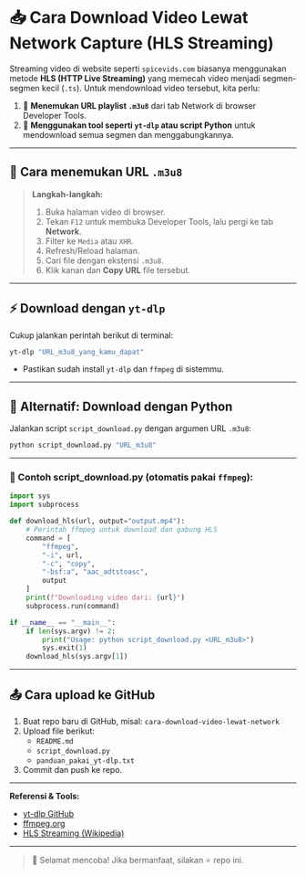 # 📥 Cara Download Video Lewat Network Capture (HLS Streaming)

Streaming video di website seperti `spicevids.com` biasanya menggunakan metode **HLS (HTTP Live Streaming)** yang memecah video menjadi segmen-segmen kecil (`.ts`). Untuk mendownload video tersebut, kita perlu:

1. 🔎 **Menemukan URL playlist `.m3u8`** dari tab Network di browser Developer Tools.
2. 💾 **Menggunakan tool seperti `yt-dlp` atau script Python** untuk mendownload semua segmen dan menggabungkannya.

---

## 🚩 Cara menemukan URL `.m3u8`

> **Langkah-langkah:**
>
> 1. Buka halaman video di browser.
> 2. Tekan `F12` untuk membuka Developer Tools, lalu pergi ke tab **Network**.
> 3. Filter ke `Media` atau `XHR`.
> 4. Refresh/Reload halaman.
> 5. Cari file dengan ekstensi `.m3u8`.
> 6. Klik kanan dan **Copy URL** file tersebut.

---

## ⚡ Download dengan `yt-dlp`

Cukup jalankan perintah berikut di terminal:

```bash
yt-dlp "URL_m3u8_yang_kamu_dapat"
```
- Pastikan sudah install `yt-dlp` dan `ffmpeg` di sistemmu.

---

## 🐍 Alternatif: Download dengan Python

Jalankan script `script_download.py` dengan argumen URL `.m3u8`:

```bash
python script_download.py "URL_m3u8"
```

---

### 📝 Contoh script_download.py (otomatis pakai `ffmpeg`):

```python
import sys
import subprocess

def download_hls(url, output="output.mp4"):
    # Perintah ffmpeg untuk download dan gabung HLS
    command = [
        "ffmpeg",
        "-i", url,
        "-c", "copy",
        "-bsf:a", "aac_adtstoasc",
        output
    ]
    print(f"Downloading video dari: {url}")
    subprocess.run(command)

if __name__ == "__main__":
    if len(sys.argv) != 2:
        print("Usage: python script_download.py <URL_m3u8>")
        sys.exit(1)
    download_hls(sys.argv[1])
```

---

## 📤 Cara upload ke GitHub

1. Buat repo baru di GitHub, misal: `cara-download-video-lewat-network`
2. Upload file berikut:
    - `README.md`
    - `script_download.py`
    - `panduan_pakai_yt-dlp.txt`
3. Commit dan push ke repo.

---

**Referensi & Tools:**
- [yt-dlp GitHub](https://github.com/yt-dlp/yt-dlp)
- [ffmpeg.org](https://ffmpeg.org/)
- [HLS Streaming (Wikipedia)](https://en.wikipedia.org/wiki/HTTP_Live_Streaming)

---

> 🎉 Selamat mencoba! Jika bermanfaat, silakan ⭐ repo ini.
